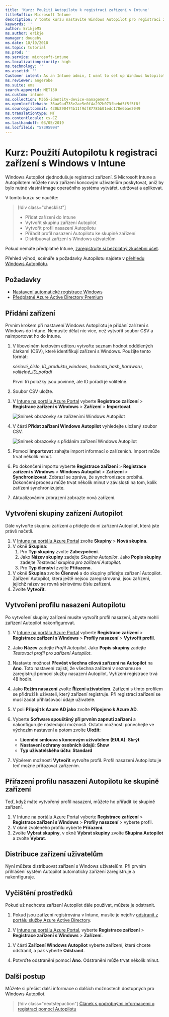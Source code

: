 ```yaml
---
title: 'Kurz: Použití Autopilotu k registraci zařízení v Intune'
titleSuffix: Microsoft Intune
description: V tomto kurzu nastavíte Windows Autopilot pro registraci zařízení v Intune.
keywords: ''
author: ErikjeMS
ms.author: erikje
manager: dougeby
ms.date: 10/19/2018
ms.topic: tutorial
ms.prod: ''
ms.service: microsoft-intune
ms.localizationpriority: high
ms.technology: ''
ms.assetid: ''
Customer intent: As an Intune admin, I want to set up Windows Autopilot so that users can enroll in Intune.
ms.reviewer: angerobe
ms.suite: ems
search.appverid: MET150
ms.custom: intune
ms.collection: M365-identity-device-management
ms.openlocfilehash: 36aa9ad733e2ae5e0f4a292b073fbebd5f5f5f8f
ms.sourcegitcommit: 430b290474b11f9df87785b01edc178e6bae2049
ms.translationtype: MT
ms.contentlocale: cs-CZ
ms.lasthandoff: 03/05/2019
ms.locfileid: "57395994"
---
```

# <a name="tutorial-use-autopilot-to-enroll-windows-devices-in-intune"></a>Kurz: Použití Autopilotu k registraci zařízení s Windows v Intune
Windows Autopilot zjednodušuje registraci zařízení. S Microsoft Intune a Autopilotem můžete nová zařízení koncovým uživatelům poskytovat, aniž by bylo nutné vlastní image operačního systému vytvářet, udržovat a aplikovat. 

V tomto kurzu se naučíte:
> [!div class="checklist"]
> * Přidat zařízení do Intune
> * Vytvořit skupinu zařízení Autopilot
> * Vytvořit profil nasazení Autopilotu
> * Přiřadit profil nasazení Autopilotu ke skupině zařízení
> * Distribuovat zařízení s Windows uživatelům

Pokud nemáte předplatné Intune, [zaregistrujte si bezplatný zkušební účet](free-trial-sign-up.md).

Přehled výhod, scénáře a požadavky Autopilotu najdete v [přehledu Windows Autopilotu](https://docs.microsoft.com/windows/deployment/windows-autopilot/windows-10-autopilot).


## <a name="prerequisites"></a>Požadavky
- [Nastavení automatické registrace Windows](quickstart-setup-auto-enrollment.md)
- [Předplatné Azure Active Directory Premium](https://docs.microsoft.com/azure/active-directory/active-directory-get-started-premium) <!--&#40;[trial subscription](http://go.microsoft.com/fwlink/?LinkID=816845)&#41;-->


## <a name="add-devices"></a>Přidání zařízení

Prvním krokem při nastavení Windows Autopilotu je přidání zařízení s Windows do Intune. Nemusíte dělat nic více, než vytvořit soubor CSV a naimportovat ho do Intune.

1. V libovolném textovém editoru vytvořte seznam hodnot oddělených čárkami (CSV), které identifikují zařízení s Windows. Použijte tento formát:
    
    *sériové_číslo*, *ID_produktu_windows*, *hodnota_hash_hardwaru*, *volitelné_ID_pořadí*
    
    První tři položky jsou povinné, ale ID pořadí je volitelné.

2. Soubor CSV uložte.

3. V [Intune na portálu Azure Portal](https://aka.ms/intuneportal) vyberte **Registrace zařízení** > **Registrace zařízení s Windows** > **Zařízení** > **Importovat**.

    ![Snímek obrazovky se zařízeními Windows Autopilot](media/enrollment-autopilot/autopilot-import-device.png)

4. V části **Přidat zařízení Windows Autopilot** vyhledejte uložený soubor CSV.

    ![Snímek obrazovky s přidáním zařízení Windows Autopilot](media/enrollment-autopilot/autopilot-import-device2.png)

5. Pomocí **Importovat** zahajte import informací o zařízeních. Import může trvat několik minut.

4. Po dokončení importu vyberte **Registrace zařízení** > **Registrace zařízení s Windows** > **Windows Autopilot** >  **Zařízení** > **Synchronizovat**. Zobrazí se zpráva, že synchronizace probíhá. Dokončení procesu může trvat několik minut v závislosti na tom, kolik zařízení synchronizujete.

5. Aktualizováním zobrazení zobrazte nová zařízení.

## <a name="create-an-autopilot-device-group"></a>Vytvoření skupiny zařízení Autopilot

Dále vytvořte skupinu zařízení a přidejte do ní zařízení Autopilot, která jste právě načetli.

1. V [Intune na portálu Azure Portal](https://aka.ms/intuneportal) zvolte **Skupiny** > **Nová skupina**.
2. V okně **Skupina**:
    1. Pro **Typ skupiny** zvolte **Zabezpečení**.
    2. Jako **Název skupiny** zadejte *Skupina Autopilot*. Jako **Popis skupiny** zadejte *Testovací skupina pro zařízení Autopilot*.
    3. Pro **Typ členství** zvolte **Přiřazeno**.
3. V okně **Skupina** zvolte **Členové** a do skupiny přidejte zařízení Autopilot. Zařízení Autopilot, která ještě nejsou zaregistrovaná, jsou zařízení, jejichž název se rovná sériovému číslu zařízení.
4. Zvolte **Vytvořit**.  

## <a name="create-an-autopilot-deployment-profile"></a>Vytvoření profilu nasazení Autopilotu

Po vytvoření skupiny zařízení musíte vytvořit profil nasazení, abyste mohli zařízení Autopilot nakonfigurovat.

1. V [Intune na portálu Azure Portal](https://aka.ms/intuneportal) vyberte **Registrace zařízení** > **Registrace zařízení s Windows** > **Profily nasazení** > **Vytvořit profil**.
2. Jako **Název** zadejte *Profil Autopilot*. Jako **Popis skupiny** zadejte *Testovací profil pro zařízení Autopilot*.
3. Nastavte možnost **Převést všechna cílová zařízení na Autopilot** na **Ano**. Toto nastavení zajistí, že všechna zařízení v seznamu se zaregistrují pomocí služby nasazení Autopilot. Vyřízení registrace trvá 48 hodin.
4. Jako **Režim nasazení** zvolte **Řízení uživatelem**. Zařízení s tímto profilem se přidruží k uživateli, který zařízení registruje. Při registraci zařízení se musí zadat přihlašovací údaje uživatele.
5. V poli **Připojit k Azure AD jako** zvolte **Připojeno k Azure AD**.
6. Vyberte **Software spouštěný při prvním zapnutí zařízení** a nakonfigurujte následující možnosti. Ostatní možnosti ponechejte ve výchozím nastavení a potom zvolte **Uložit**:
    - **Licenční smlouva s koncovým uživatelem (EULA)**: **Skrýt**
    - **Nastavení ochrany osobních údajů**: **Show**
    - **Typ uživatelského účtu**: **Standard**

6. Výběrem možnosti **Vytvořit** vytvořte profil. Profil nasazení Autopilotu je teď možné přiřazovat zařízením.

## <a name="assign-an-autopilot-deployment-profile-to-a-device-group"></a>Přiřazení profilu nasazení Autopilotu ke skupině zařízení

Teď, když máte vytvořený profil nasazení, můžete ho přiřadit ke skupině zařízení.
1. V [Intune na portálu Azure Portal](https://aka.ms/intuneportal) vyberte **Registrace zařízení** > **Registrace zařízení s Windows** > **Profily nasazení** > vyberte profil.
2. V okně zvoleného profilu vyberte **Přiřazení**. 
3. Zvolte **Vybrat skupiny**, v okně **Vybrat skupiny** zvolte **Skupina Autopilot** a zvolte **Vybrat**.

## <a name="distribute-devices-to-users"></a>Distribuce zařízení uživatelům

Nyní můžete distribuovat zařízení s Windows uživatelům. Při prvním přihlášení systém Autopilot automaticky zařízení zaregistruje a nakonfiguruje. 

## <a name="clean-up-resources"></a>Vyčištění prostředků

Pokud už nechcete zařízení Autopilot dále používat, můžete je odstranit.

1. Pokud jsou zařízení registrována v Intune, musíte je nejdřív [odstranit z portálu služby Azure Active Directory](devices-wipe.md#delete-devices-from-the-azure-active-directory-portal).

2. V [Intune na portálu Azure Portal](https://aka.ms/intuneportal), vyberte **Registrace zařízení** > **Registrace zařízení s Windows** > **Zařízení**.

3. V části **Zařízení Windows Autopilot** vyberte zařízení, která chcete odstranit, a pak vyberte **Odstranit**.

4. Potvrďte odstranění pomocí **Ano**. Odstranění může trvat několik minut.

## <a name="next-steps"></a>Další postup

Můžete si přečíst další informace o dalších možnostech dostupných pro Windows Autopilot.

> [!div class="nextstepaction"]
> [Článek s podrobnými informacemi o registraci pomocí Autopilotu](enrollment-autopilot.md)


